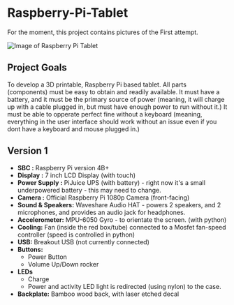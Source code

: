 # Raspberry-Pi-Tablet
For the moment, this project contains pictures of the First attempt.

![Image of Raspberry Pi Tablet](https://github.com/InnovateAsterisk/Raspberry-Pi-Tablet/blob/master/V1/Pictures/IMG_2948.jpg)

## Project Goals
To develop a 3D printable, Raspberry Pi based tablet. All parts (components) must be easy to obtain and readily available. It must have a battery, and it must be the primary source of power (meaning, it will charge up with a cable plugged in, but must have enough power to run without it.) It must be able to opperate perfect fine without a keyboard (meaning, everything in the user interface should work without an issue even if you dont have a keyboard and mouse plugged in.)

## Version 1
- **SBC :** Raspberry Pi version 4B+
- **Display :** 7 inch LCD Display (with touch)
- **Power Supply :** PiJuice UPS (with battery) - right now it's a small underpowered battery - this may need to change.
- **Camera :** Official Raspberry Pi 1080p Camera (front-facing)
- **Sound & Speakers:** Waveshare Audio HAT - powers 2 speakers, and 2 microphones, and provides an audio jack for headphones.
- **Accelerometer:** MPU-6050 Gyro - to orientate the screen. (with python)
- **Cooling:** Fan (inside the red box/tube) connected to a Mosfet fan-speed controller (speed is controlled in python)
- **USB:** Breakout USB (not currently connected)
- **Buttons:**
  - Power Button
  - Volume Up/Down rocker
- **LEDs**
  - Charge
  - Power and activity LED light is redirected (using nylon) to the case.
- **Backplate:** Bamboo wood back, with laser etched decal
